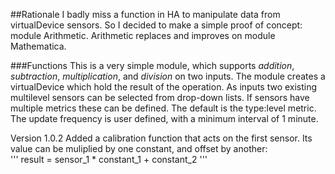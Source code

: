 ##Rationale
I badly miss a function in HA to manipulate data from virtualDevice sensors. So I decided to make a simple proof of concept: module Arithmetic.
Arithmetic replaces and improves on module Mathematica.

###Functions
This is a very simple module, which supports *addition*, *subtraction*, *multiplication*, and *division* on two inputs.
The module creates a virtualDevice which hold the result of the operation. As inputs two existing multilevel sensors can be selected from drop-down lists. If sensors have multiple metrics these can be defined. The default is the type:level metric. The update frequency is user defined, with a minimum interval of 1 minute.

Version 1.0.2 Added a calibration function that acts on the first sensor. Its value can be muliplied by one constant, and offset by another:      
'''
result = sensor_1 * constant_1 + constant_2
'''
